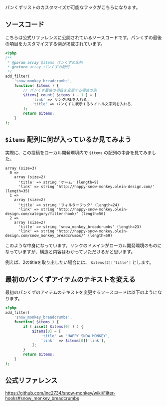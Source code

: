パンくずリストのカスタマイズが可能なフックがこちらになります。

## ソースコード
こちらは公式リファレンスに公開されているソースコードです。パンくずの最後の項目をカスタマイズする例が掲載されています。

```php
<?php
/**
 * @param array $items パンくずの配列
 * @return array パンくずの配列
 */
add_filter(
	'snow_monkey_breadcrumbs',
	function( $items ) {
		// パンくず最後の項目を変更する場合の例
		$items[ count( $items ) - 1 ] = [
			'link' => リンクURLを入れる,
			'title' => パンくずに表示するタイトル文字列を入れる,
		];
		return $items;
	}
);
```

## `$items` 配列に何が入っているか見てみよう
実際に、この投稿をローカル開発環境内で `$items` の配列の中身を見てみました。

```
array (size=3)
  0 => 
    array (size=2)
      'title' => string 'ホーム' (length=9)
      'link' => string 'http://happy-snow-monkey.olein-design.com/' (length=35)
  1 => 
    array (size=2)
      'title' => string 'フィルターフック' (length=24)
      'link' => string 'http://happy-snow-monkey.olein-design.com/category/filter-hook/' (length=56)
  2 => 
    array (size=2)
      'title' => string 'snow_monkey_breadcrumbs' (length=23)
      'link' => string 'http://happy-snow-monkey.olein-design.com/snow_monkey_breadcrumbs/' (length=59)
```

このような中身になっています。リンクのドメインがローカル開発環境のものになっていますが、構造と内容はわかっていただけるかと思います。

例えば、2のtitleを取り出したい場合には、 `$items[2]['title']` とします。

## 最初のパンくずアイテムのテキストを変える
最初のパンくずのアイテムのテキストを変更するソースコードは以下のようになります。

```php
<?php
add_filter(
	'snow_monkey_breadcrumbs',
	function( $items ) {
		if ( isset( $items[0] ) ) {
			$items[0] = [
				'title' => 'HAPPY SNOW MONKEY',
				'link'  => $items[0]['link'],
			];
		}
		return $items;
	}
);
```

## 公式リファレンス
https://github.com/inc2734/snow-monkey/wiki/Filter-hooks#snow_monkey_breadcrumbs